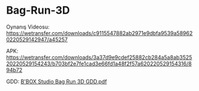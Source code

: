 # Bag-Run-3D

Oynanış Videosu: https://wetransfer.com/downloads/c9115547882ab2971e9dbfa9539a589620220529142947/a45257

APK: https://wetransfer.com/downloads/3a37d9e9cdef25882cb284a5a8ab352520220529154243/b703bf2e7fe1cad3e66fd1a48f2f57a620220529154316/894b72

GDD:
[B'BOX Studio Bag Run 3D GDD.pdf](https://github.com/oznurkandakoglu/Bag-Run-3D/files/8793665/B.BOX.Studio.Bag.Run.3D.GDD.pdf)

